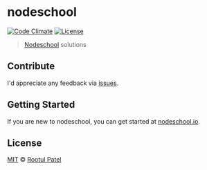 # nodeschool
[![Code Climate](https://img.shields.io/codeclimate/github/rootulp/nodeschool.svg)](https://codeclimate.com/github/rootulp/nodeschool)
[![License](https://img.shields.io/:license-mit-blue.svg)](https://rootulp.mit-license.org)

> [Nodeschool](https://nodeschool.io/) solutions 

## Contribute

I'd appreciate any feedback via [issues](https://github.com/rootulp/nodeschool/issues/new).

## Getting Started

If you are new to nodeschool, you can get started at [nodeschool.io](https://nodeschool.io).

## License

[MIT](https://rootulp.mit-license.org/) © [Rootul Patel](https://rootulp.com)
